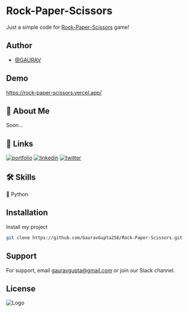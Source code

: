 # Rock-Paper-Scissors

Just a simple code for [Rock-Paper-Scissors](https://github.com/GauravGupta256/Rock-Paper-Scissors/) game!


## Author

- [@GAURAV](https://www.github.com/GauravGupta256)


## Demo

https://rock-paper-scissors.vercel.app/

## 🚀 About Me
Soon...

## 🔗 Links
[![portfolio](https://img.shields.io/badge/my_portfolio-000?style=for-the-badge&logo=ko-fi&logoColor=white)](https://github.com/GauravGupta256)
[![linkedin](https://img.shields.io/badge/linkedin-0A66C2?style=for-the-badge&logo=linkedin&logoColor=white)](https://www.linkedin.com/in/gauravgupta256)
[![twitter](https://img.shields.io/badge/twitter-1DA1F2?style=for-the-badge&logo=twitter&logoColor=white)](https://twitter.com/sssup_gaurav)


## 🛠 Skills
🐍 Python


## Installation

Install my project

```bash
git clone https://github.com/GauravGupta256/Rock-Paper-Scissors.git
```
    
## Support

For support, email gauravgupta@gmail.com or join our Slack channel.


## License



![Logo]()
